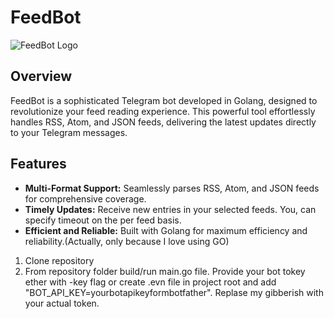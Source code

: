 # FeedBot

![FeedBot Logo](link/to/your/logo.png)

## Overview

FeedBot is a sophisticated Telegram bot developed in Golang, designed to revolutionize your feed reading experience. This powerful tool effortlessly handles RSS, Atom, and JSON feeds, delivering the latest updates directly to your Telegram messages.

## Features

- **Multi-Format Support:** Seamlessly parses RSS, Atom, and JSON feeds for comprehensive coverage.
- **Timely Updates:** Receive new entries in your selected feeds. You, can specify timeout on the per feed basis.
- **Efficient and Reliable:** Built with Golang for maximum efficiency and reliability.(Actually, only because I love using GO)

1. Clone repository
2. From repository folder build/run main.go file. Provide your bot tokey ether with -key flag or create .evn file in project root and add "BOT_API_KEY=yourbotapikeyformbotfather". Replase my gibberish with your actual token.
